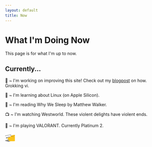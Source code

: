 ```yaml
---
layout: default
title: Now
---
```


# What I'm Doing Now
This page is for what I'm up to now. 

## Currently...

🔭 ~ I'm working on improving this site! Check out my [blogpost][new-website]
on how. Grokking vi.

🌱 ~ I'm learning about Linux (on Apple Silicon).

📖 ~ I'm reading Why We Sleep by Matthew Walker.

📺 ~ I'm watching Westworld. These violent delights have violent ends.

👾 ~ I'm playing VALORANT. Currently Platinum 2.

<img src="/assets/meow_code.gif" alt="meow_code" width="32">

[new-website]: https://jasonhong.xyz/blog/2022/07/01/on-jekyll-jenkins-docker.html

